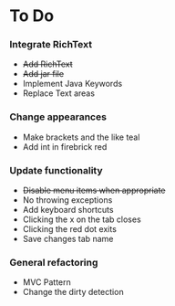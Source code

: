 # To Do

### Integrate RichText
* ~~Add RichText~~
* ~~Add jar file~~
* Implement Java Keywords
* Replace Text areas

### Change appearances
* Make brackets and the like teal
* Add int in firebrick red

### Update functionality
* ~~Disable menu items when appropriate~~
* No throwing exceptions
* Add keyboard shortcuts
* Clicking the x on the tab closes
* Clicking the red dot exits
* Save changes tab name

### General refactoring
* MVC Pattern
* Change the dirty detection